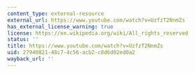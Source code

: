 ```yaml
---
content_type: external-resource
external_url: https://www.youtube.com/watch?v=UzfzT2NnmZs
has_external_license_warning: true
license: https://en.wikipedia.org/wiki/All_rights_reserved
status: ''
title: https://www.youtube.com/watch?v=UzfzT2NnmZs
uid: 27940821-48c7-4c56-acb2-c8d6d02ed0a2
wayback_url: ''
---
```

